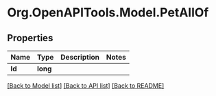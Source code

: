 
# Org.OpenAPITools.Model.PetAllOf

## Properties

Name | Type | Description | Notes
------------ | ------------- | ------------- | -------------
**Id** | **long** |  | 

[[Back to Model list]](../README.md#documentation-for-models)
[[Back to API list]](../README.md#documentation-for-api-endpoints)
[[Back to README]](../README.md)


